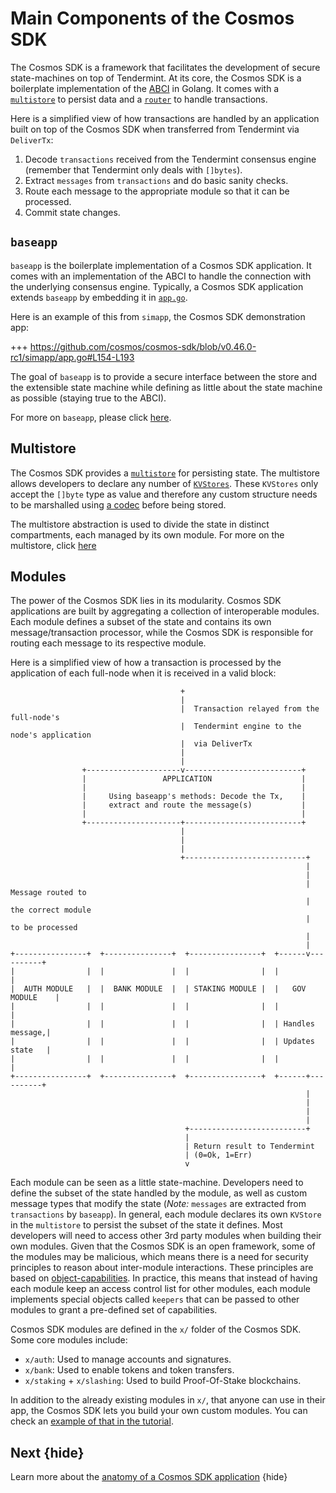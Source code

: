 # Main Components of the Cosmos SDK

The Cosmos SDK is a framework that facilitates the development of secure state-machines on top of Tendermint. At its core, the Cosmos SDK is a boilerplate implementation of the [ABCI](./sdk-app-architecture.md#abci) in Golang. It comes with a [`multistore`](../advanced-concepts/04-store.md#multistore) to persist data and a [`router`](../advanced-concepts/00-baseapp.md#routing) to handle transactions.

Here is a simplified view of how transactions are handled by an application built on top of the Cosmos SDK when transferred from Tendermint via `DeliverTx`:

1. Decode `transactions` received from the Tendermint consensus engine (remember that Tendermint only deals with `[]bytes`).
2. Extract `messages` from `transactions` and do basic sanity checks.
3. Route each message to the appropriate module so that it can be processed.
4. Commit state changes.

## `baseapp`

`baseapp` is the boilerplate implementation of a Cosmos SDK application. It comes with an implementation of the ABCI to handle the connection with the underlying consensus engine. Typically, a Cosmos SDK application extends `baseapp` by embedding it in [`app.go`](../high-level-concepts/00-overview-app.md#core-application-file).

Here is an example of this from `simapp`, the Cosmos SDK demonstration app:

+++ https://github.com/cosmos/cosmos-sdk/blob/v0.46.0-rc1/simapp/app.go#L154-L193

The goal of `baseapp` is to provide a secure interface between the store and the extensible state machine while defining as little about the state machine as possible (staying true to the ABCI).

For more on `baseapp`, please click [here](../../develop/advanced-concepts/00-baseapp.md).

## Multistore

The Cosmos SDK provides a [`multistore`](../advanced-concepts/04-store.md#multistore) for persisting state. The multistore allows developers to declare any number of [`KVStores`](../advanced-concepts/04-store.md#base-layer-kvstores). These `KVStores` only accept the `[]byte` type as value and therefore any custom structure needs to be marshalled using [a codec](../advanced-concepts/05-encoding.md) before being stored.

The multistore abstraction is used to divide the state in distinct compartments, each managed by its own module. For more on the multistore, click [here](../advanced-concepts/04-store.md#multistore)

## Modules

The power of the Cosmos SDK lies in its modularity. Cosmos SDK applications are built by aggregating a collection of interoperable modules. Each module defines a subset of the state and contains its own message/transaction processor, while the Cosmos SDK is responsible for routing each message to its respective module.

Here is a simplified view of how a transaction is processed by the application of each full-node when it is received in a valid block:

```text
                                      +
                                      |
                                      |  Transaction relayed from the full-node's
                                      |  Tendermint engine to the node's application
                                      |  via DeliverTx
                                      |
                                      |
                +---------------------v--------------------------+
                |                 APPLICATION                    |
                |                                                |
                |     Using baseapp's methods: Decode the Tx,    |
                |     extract and route the message(s)           |
                |                                                |
                +---------------------+--------------------------+
                                      |
                                      |
                                      |
                                      +---------------------------+
                                                                  |
                                                                  |
                                                                  |  Message routed to
                                                                  |  the correct module
                                                                  |  to be processed
                                                                  |
                                                                  |
+----------------+  +---------------+  +----------------+  +------v----------+
|                |  |               |  |                |  |                 |
|  AUTH MODULE   |  |  BANK MODULE  |  | STAKING MODULE |  |   GOV MODULE    |
|                |  |               |  |                |  |                 |
|                |  |               |  |                |  | Handles message,|
|                |  |               |  |                |  | Updates state   |
|                |  |               |  |                |  |                 |
+----------------+  +---------------+  +----------------+  +------+----------+
                                                                  |
                                                                  |
                                                                  |
                                                                  |
                                       +--------------------------+
                                       |
                                       | Return result to Tendermint
                                       | (0=Ok, 1=Err)
                                       v
```

Each module can be seen as a little state-machine. Developers need to define the subset of the state handled by the module, as well as custom message types that modify the state (*Note:* `messages` are extracted from `transactions` by `baseapp`). In general, each module declares its own `KVStore` in the `multistore` to persist the subset of the state it defines. Most developers will need to access other 3rd party modules when building their own modules. Given that the Cosmos SDK is an open framework, some of the modules may be malicious, which means there is a need for security principles to reason about inter-module interactions. These principles are based on [object-capabilities](../advanced-concepts/ocap.md). In practice, this means that instead of having each module keep an access control list for other modules, each module implements special objects called `keepers` that can be passed to other modules to grant a pre-defined set of capabilities.

Cosmos SDK modules are defined in the `x/` folder of the Cosmos SDK. Some core modules include:

* `x/auth`: Used to manage accounts and signatures.
* `x/bank`: Used to enable tokens and token transfers.
* `x/staking` + `x/slashing`: Used to build Proof-Of-Stake blockchains.

In addition to the already existing modules in `x/`, that anyone can use in their app, the Cosmos SDK lets you build your own custom modules. You can check an [example of that in the tutorial](https://tutorials.cosmos.network/).

## Next {hide}

Learn more about the [anatomy of a Cosmos SDK application](../high-level-concepts/app-anatomy.md) {hide}
